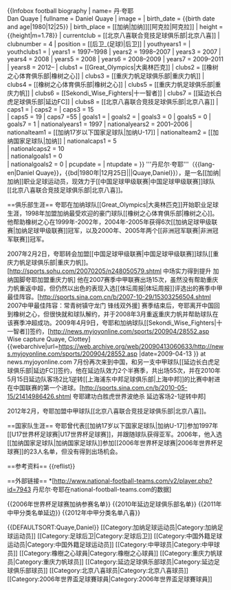 {{Infobox football biography
| name= 丹·夸耶<br>Dan Quaye
| fullname = Daniel Quaye
| image =
| birth_date  = {{birth date and age|1980|12|25}} 
| birth_place = [[加纳|加纳]][[阿克拉|阿克拉]]
| height = {{height|m=1.78}}
| currentclub  = [[北京八喜联合竞技足球俱乐部|北京八喜]]
| clubnumber  = 4
| position  =  [[后卫_(足球)|后卫]]
| youthyears1 = 
| youthclubs1 = 
| years1 = 1997–1998 
| years2 = 1998–2007 
| years3 = 2007 
| years4 = 2008 
| years5 = 2008 
| years6 = 2008–2009 
| years7 = 2009–2011
| years8 = 2012–
| clubs1 = [[Great_Olympics|大奥林匹克]] 
| clubs2 = [[橡树之心体育俱乐部|橡树之心]] 
| clubs3 = [[重庆力帆足球俱乐部|重庆力帆]] 
| clubs4 = [[橡树之心体育俱乐部|橡树之心]] 
| clubs5 = [[重庆力帆足球俱乐部|重庆力帆]] 
| clubs6 = [[Sekondi_Wise_Fighters|十一智者]] 
| clubs7 = [[延边长白虎足球俱乐部|延边FC]]
| clubs8 = [[北京八喜联合竞技足球俱乐部|北京八喜]]
| caps1 = 
| caps2 = 
| caps3 = 15  
| caps5 = 19 
| caps7 =55
| goals1 = 
| goals2 = 
| goals3 = 0 
| goals5 = 0 
| goals7 = 1
| nationalyears1 = 1997 
| nationalyears2 = 2001–2006
| nationalteam1 = [[加纳17岁以下国家足球队|加纳U-17]] 
| nationalteam2 = [[加纳国家足球队|加纳]]
| nationalcaps1 = 5  
| nationalcaps2 = 10  
| nationalgoals1 = 0   
| nationalgoals2 = 0 
| pcupdate = 
| ntupdate = 
}}
'''丹尼尔·夸耶'''（{{lang-en|Daniel Quaye}}，{{bd|1980年|12月25日|||Quaye,Daniel}}），是一名[[加纳|加纳]]职业足球运动员，现效力于[[中国足球甲级联赛|中国足球甲级联赛]]球队[[北京八喜联合竞技足球俱乐部|北京八喜]]。

==俱乐部生涯==
夸耶在加纳球队[[Great_Olympics|大奥林匹克]]开始职业足球生涯，1998年加盟加纳最受欢迎的豪门球队[[橡树之心体育俱乐部|橡树之心]]。他帮助橡树之心在1999年-2002年，2004年-2005年获得6次[[加纳足球甲级联赛|加纳足球甲级联赛]]冠军，以及2000年、2005年两个[[非洲冠军联赛|非洲冠军联赛]]冠军。

2007年2月2日，夸耶转会加盟[[中国足球甲级联赛|中国足球甲级联赛]]球队[[重庆力帆足球俱乐部|重庆力帆]]。<ref>[http://sports.sohu.com/20070205/n248050579.shtml 中场实力得到提升 加纳国脚夸耶加盟重庆力帆]</ref> 他在2007赛季中甲联赛出场15次，虽然没有帮助重庆力帆重返中超，但仍然以出色的表现入选[[体坛周报|体坛周报]]评选出的赛季中甲最佳阵容。<ref>[http://sports.sina.com.cn/b/2007-10-29/15303256504.shtml 2007中甲最佳阵容：常青树镇守龙门 锋线双外援]</ref> 赛季结束后，夸耶离开中国回到橡树之心，但很快就和球队解约，并于2008年3月重返重庆力帆并帮助球队在该赛季冲超成功。2009年4月9日，夸耶和加纳球队[[Sekondi_Wise_Fighters|十一智者]]签约，<ref>[http://news.myjoyonline.com/sports/200904/28552.asp Wise capture Quaye, Clottey] {{webarchive|url=https://web.archive.org/web/20090413060633/http://news.myjoyonline.com/sports/200904/28552.asp |date=2009-04-13 }} at news.myjoyonline.com</ref> 7月份再次来到中国，和另一支中甲球队[[延边长白虎足球俱乐部|延边FC]]签约，他在延边队效力2个半赛季，共出场55次，并在2010年5月15日延边队客场2比1逆转[[上海浦东中邦足球俱乐部|上海中邦]]的比赛中射进在中国联赛的第一个进球。<ref>[http://sports.sina.com.cn/b/2010-05-15/21414986426.shtml 夸耶建功白胜虎世界波绝杀 延边客场2-1逆转中邦]</ref>

2012年2月，夸耶加盟中甲球队[[北京八喜联合竞技足球俱乐部|北京八喜]]。

==国家队生涯==
夸耶曾代表[[加纳17岁以下国家足球队|加纳U-17]]参加1997年[[U17世界杯足球赛|U17世界杯足球赛]]，并跟随球队获得亚军。2006年，他入选[[加纳国家足球队|加纳国家足球队]]参加[[2006年世界杯足球赛|2006年世界杯足球赛]]的23人名单，但没有得到出场机会。

==参考资料==
{{reflist}}

==外部链接==
*[http://www.national-football-teams.com/v2/player.php?id=7943 丹尼尔·夸耶在national-football-teams.com的数据]

{{2006年世界杯足球赛加纳参赛名单}}
{{2010年延边足球俱乐部名单}}
{{2011年中甲分类名单延边}}
{{2012年中甲分类名单八喜}}

{{DEFAULTSORT:Quaye,Daniel}}
[[Category:加纳足球运动员|Category:加纳足球运动员]]
[[Category:足球后卫|Category:足球后卫]]
[[Category:中国外籍足球运动员|Category:中国外籍足球运动员]]
[[Category:中甲球员|Category:中甲球员]]
[[Category:橡樹之心球員|Category:橡樹之心球員]]
[[Category:重庆力帆球员|Category:重庆力帆球员]]
[[Category:延边足球俱乐部球员|Category:延边足球俱乐部球员]]
[[Category:北京八喜球员|Category:北京八喜球员]]
[[Category:2006年世界盃足球賽球員|Category:2006年世界盃足球賽球員]]